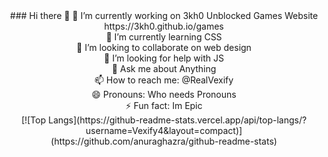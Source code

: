 <center>
### Hi there 👋
🔭 I’m currently working on 3kh0 Unblocked Games Website https://3kh0.github.io/games
<br>
🌱 I’m currently learning CSS
<br>
👯 I’m looking to collaborate on web design
<br>
🤔 I’m looking for help with JS
<br>
💬 Ask me about Anything
<br>
📫 How to reach me:  @RealVexify
<br>
😄 Pronouns: Who needs Pronouns
<br>
⚡ Fun fact: Im Epic
<br>
[![Top Langs](https://github-readme-stats.vercel.app/api/top-langs/?username=Vexify4&layout=compact)](https://github.com/anuraghazra/github-readme-stats)
  </center>


